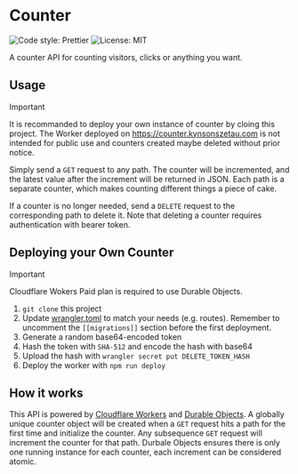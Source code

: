 # Counter
![Code style: Prettier](https://img.shields.io/badge/code_style-Prettier-blue?style=for-the-badge)
![License: MIT](https://img.shields.io/github/license/Kynson/game-of-life?style=for-the-badge)

A counter API for counting visitors, clicks or anything you want.

## Usage
> [!IMPORTANT]
> It is recommanded to deploy your own instance of counter by cloing this project. The Worker deployed on https://counter.kynsonszetau.com is not intended for public use and counters created maybe deleted without prior notice.

Simply send a `GET` request to any path. The counter will be incremented, and the latest value after the increment will be returned in JSON. Each path is a separate counter, which makes counting different things a piece of cake.

If a counter is no longer needed, send a `DELETE` request to the corresponding path to delete it. Note that deleting a counter requires authentication with bearer token.

## Deploying your Own Counter
> [!IMPORTANT]
> Cloudflare Wokers Paid plan is required to use Durable Objects.

1. `git clone` this project
2. Update [wrangler.toml](/wrangler.toml) to match your needs (e.g. routes). Remember to uncomment the `[[migrations]]` section before the first deployment.
3. Generate a random base64-encoded token
4. Hash the token with `SHA-512` and encode the hash with base64
5. Upload the hash with `wrangler secret put DELETE_TOKEN_HASH`
6. Deploy the worker with `npm run deploy`

## How it works
This API is powered by [Cloudflare Workers](https://developers.cloudflare.com/workers/) and [Durable Objects](https://developers.cloudflare.com/durable-objects/). A globally unique counter object will be created when a `GET` request hits a path for the first time and initialize the counter. Any subsequence `GET` request will increment the counter for that path. Durbale Objects ensures there is only one running instance for each counter, each increment can be considered atomic.

